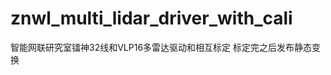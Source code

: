 # znwl_multi_lidar_driver_with_cali
智能网联研究室镭神32线和VLP16多雷达驱动和相互标定
标定完之后发布静态变换
> <node pkg="tf" type="static_transform_publisher" name="map_odom_broadcaster" args="0 0 0 0 0 0 /map /odom 100" />

